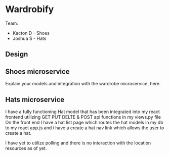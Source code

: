 # Wardrobify

Team:

* Kacton D - Shoes
* Joshua S - Hats

## Design

## Shoes microservice

Explain your models and integration with the wardrobe
microservice, here.

## Hats microservice

<!-- Explain your models and integration with the wardrobe
microservice, here.-->

I have a fully functioning Hat model that has been integrated into my react frontend utilizing GET PUT DELTE & POST api functions in my views.py file 
On the front end I have a hat list page which routes the hat models in my db to my react app.js and i have a create a hat nav link which allows the user to create a hat.

I have yet to utilize polling and there is no interaction with the location resources as of yet.